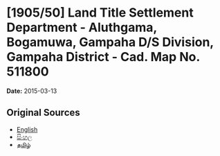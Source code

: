 # [1905/50] Land Title Settlement Department - Aluthgama, Bogamuwa, Gampaha D/S Division, Gampaha District - Cad. Map No. 511800

**Date:** 2015-03-13

## Original Sources

- [English](https://documents.gov.lk/view/extra-gazettes/2015/3/1905-50_E.pdf)
- [සිංහල](https://documents.gov.lk/view/extra-gazettes/2015/3/1905-50_S.pdf)
- [தமிழ்](https://documents.gov.lk/view/extra-gazettes/2015/3/1905-50_T.pdf)
